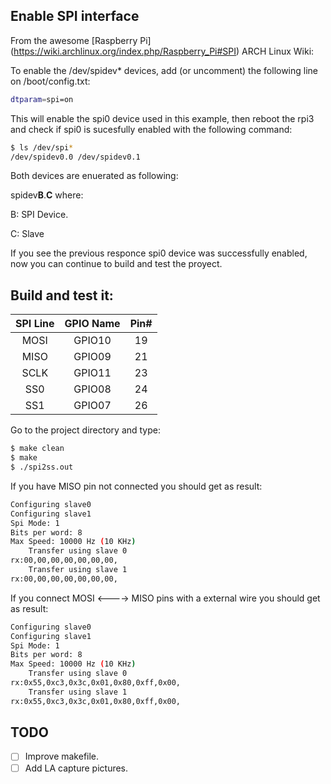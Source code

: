 ## Enable SPI interface
From the awesome [Raspberry Pi]
(https://wiki.archlinux.org/index.php/Raspberry_Pi#SPI) ARCH Linux Wiki:

To enable the /dev/spidev* devices, add (or uncomment) the following line on 
/boot/config.txt:

```bash
dtparam=spi=on
```
This will enable the spi0 device used in this example, then reboot the rpi3 and
check if spi0 is sucesfully enabled with the following command:
```bash
$ ls /dev/spi*
/dev/spidev0.0 /dev/spidev0.1
```
Both devices are enuerated as following:

spidev**B**.**C** where:

B: SPI Device.

C: Slave

If you see the previous responce spi0 device was successfully enabled,
now you can continue to build and test the 
proyect.

## Build and test it:

| SPI Line  | GPIO Name | Pin#  |
|:---------:|:---------:|:-----:|
| MOSI      | GPIO10    | 19    |
| MISO      | GPIO09    | 21    |
| SCLK      | GPIO11    | 23    |
| SS0       | GPIO08    | 24    |
| SS1       | GPIO07    | 26    |

Go to the project directory and type:
```bash
$ make clean
$ make
$ ./spi2ss.out
```
If you have MISO pin not connected you should get as result:
```bash
Configuring slave0
Configuring slave1
Spi Mode: 1
Bits per word: 8
Max Speed: 10000 Hz (10 KHz)
    Transfer using slave 0
rx:00,00,00,00,00,00,00,
    Transfer using slave 1
rx:00,00,00,00,00,00,00,
```
If you connect MOSI <----> MISO pins with a external wire you should get as 
result:
```bash
Configuring slave0
Configuring slave1
Spi Mode: 1
Bits per word: 8
Max Speed: 10000 Hz (10 KHz)
    Transfer using slave 0
rx:0x55,0xc3,0x3c,0x01,0x80,0xff,0x00,
    Transfer using slave 1
rx:0x55,0xc3,0x3c,0x01,0x80,0xff,0x00,
```

## TODO

- [ ] Improve makefile.
- [ ] Add LA capture pictures. 
